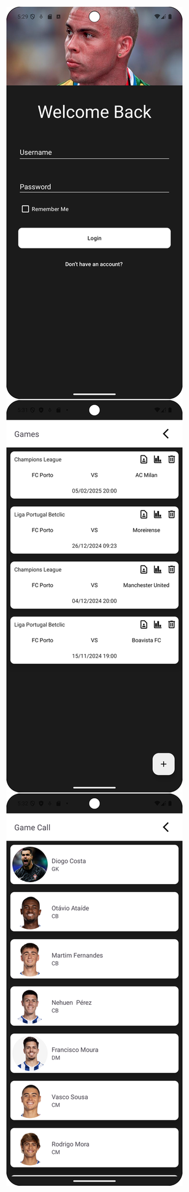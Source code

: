 ![Login](screenshots/login.png)
![Games](screenshots/games.png)
![Game Call](screenshots/gamecall.png)